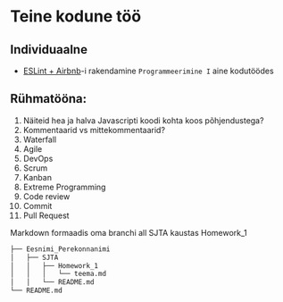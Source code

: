 # Teine kodune töö

## Individuaalne
- [ESLint + Airbnb](../../concepts/eslint/about.md)-i rakendamine `Programmeerimine I` aine kodutöödes

## Rühmatööna:

1. Näiteid hea ja halva Javascripti koodi kohta koos põhjendustega?
2. Kommentaarid vs mittekommentaarid?
3. Waterfall
4. Agile
5. DevOps
6. Scrum
7. Kanban
8. Extreme Programming
9. Code review
10. Commit
11. Pull Request

Markdown formaadis oma branchi all SJTA kaustas Homework_1

```bash
├── Eesnimi_Perekonnanimi
│   ├── SJTA
│   │   ├── Homework_1
│   │   │   └── teema.md
│   │   └── README.md
└── README.md
```
